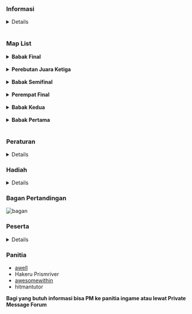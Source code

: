 ### Informasi
<details>
  
> **Umum**
> 
> 1.  Pertandingan di kompetisi ini adalah pertandingan 1 vs 1 antara 2 orang yang berpartisipasi.
> 2.  Target peserta adalah 32 peserta, dimana sistem pertandingan adalah sistem knock out.
> 3.  Jika pemain menang dalam suatu pertandingan, maka dia berhak untuk melanjutkan ke babak selanjutnya. Bila pemain kalah dalam suatu
> pertandingan, maka dia akan dieliminasi dari turnamen.

> **Waktu Pertandingan**  
> 
> 1.  **Waktu pertandingan dibuat sesuai dengan persetujuan antara kedua pemain yang akan bertanding, jadi yang menentukan waktu pertandingan
> adalah pemain, bukan panitia.**
> 2.  Bila sudah ada kesepakatan jadwal tanding antara dua pihak, maka jadwal pertandingan  **diberitahukan kepada panitia lewat post di
> thread ini atau PM ke panitia (ingame/forum).**
> 3.  Panitia yang resmi adalah yang ada di bawah, jika panitia tidak dapat dihubungi, harap menghubungi panitia lainnya.
> 4.  Jadwal pertandingan akan dilihat terlebih dahulu oleh panitia.
> 5.  Jadwal yang akan berlaku adalah jadwal yang telah disetujui oleh panitia.
> 6.  Pemain diperbolehkan mengganti waktu pertandingan maksimal satu hari sebelum hari pertandingan yang telah ditentukan sebelumnya jika
> kedua pemain dan panitia setuju untuk menggantinya.
> 7.  Perebutan juara ketiga dilaksanakan selama  **4 hari**, dimulai dari tanggal  **13 Januari 2012**  dan Final dilaksanakan selama  **4
> hari**, dimulai dari tanggal  **20 Januari 2012**


> **Pertandingan**  
> 
>		 1.  Panitia akan memberikan 10 list beatmap sekurang-kurangnya 5 hari sebelum babak pertandingan dimulai.
> 		 2.  Setiap pertandingan akan berlangsung di Multi.
>		 3.  Tipe Game adalah osu! Standard, Team Mode : Team VS, Win Condition : Score
>		 4.  Panitia akan membuat room tempat bertanding dan akan dikunci. Password akan diberikan pada kedua pemain lewat PM.
>		 5.  Setiap peserta wajib bersiap-siap 15 menit sebelum jadwal pertandingan yang telah dibuat.
>		 6.  Mod yang hanya boleh dipakai adalah No Video.
>		 7.  Map yang telah dimainkan tidak boleh dimainkan kembali dalam satu pertandingan tersebut.
>		 8.  Bila salah satu dari dua pemain Fail di suatu map, maka otomatis lawan dari pemain tersebut akan memenangkan map tersebut.
>		 9.  Panitia yang menjadi Wasit akan memberikan hasil pertandingan berupa Multiplayer History (contoh : http://osu.ppy.sh/mp/1743005) dan Screenshot tiap map.
>		 10.  Bila tidak ada panitia yang menjadi wasit, maka salah satu pemain diharapkan memberikan hasil pertandingan berupa Multiplayer History dan Screenshot tiap map di thread ini.

> **Babak Pertama (32 besar)**
> 
>		 1.  Setiap pemain memilih 1 beatmap sendiri.
>		 2.  Peserta yang berhak untuk lanjut ke babak berikutnya adalah pemain yang memenangkan skor di 2 beatmap. (cari 2 kemenangan).
>		 3.  Bila terjadi seri pada 2 map pertama, maka map ketiga adalah map yang telah dipilih oleh panitia untuk situasi draw.

>  **Babak Kedua (16 besar)** 
>
>		 1.  Setiap pemain memilih 1 beatmap sendiri.
>		 2.  Peserta yang berhak untuk lanjut ke babak berikutnya adalah pemain yang memenangkan skor di 2 beatmap. (cari 2 kemenangan).
>		 3.  Bila terjadi seri pada 2 map pertama, maka map ketiga adalah map yang telah dipilih oleh panitia untuk situasi draw.

>  **Perempat Final** 
> 
>		 1.  Setiap pemain memilih 1 beatmap sendiri.
>		 2.  Peserta yang berhak untuk lanjut ke babak berikutnya adalah pemain yang memenangkan skor di 2 beatmap. (cari 2 kemenangan).
>		 3.  Bila terjadi seri pada 2 map pertama, maka map ketiga adalah map yang telah dipilih oleh panitia untuk situasi draw.

>  **Semifinal** 
>
>		1.  Setiap pemain memilih 2 beatmap sendiri.
>		2.  Peserta yang berhak untuk lanjut ke babak berikutnya adalah pemain yang memenangkan skor di 3 beatmap. (cari 3 kemenangan).
>		3.  Bila terjadi seri pada 4 map pertama, maka map kelima adalah map yang telah dipilih oleh panitia untuk situasi draw.

>  **Perebutan Juara Ketiga** 
>
> 		1.  Setiap pemain memilih beatmap sendiri.
> 		2.  Peserta yang menjadi juara ketiga adalah pemain yang mencapai kemenangan sebesar 4 kali.
> 		3.  Bila terjadi seri pada skor 3-3, maka map penentu adalah map yang telah dipilih oleh panitia untuk situasi draw.

>  **Final** 
>
>		 1.  Setiap pemain memilih beatmap sendiri.
>		 2.  Peserta yang menjadi pemenang turnamen adalah pemain yang mencapai kemenangan sebesar 6 kali
>		 3.  Bila terjadi seri pada skor 5-5, maka map penentu adalah map yang telah dipilih oleh panitia untuk situasi draw.
</details>

<br>

### Map List

<details><summary><b>Babak Final</b></summary>

1.  [Shiraishi - Shinsekai [Insane]](http://osu.ppy.sh/b/83674)
2.  [Niko - Made of Fire [Oni]](http://osu.ppy.sh/b/40017)
3.  [Renard - Banned Forever [Nogard]](http://osu.ppy.sh/b/64267)
4.  [t+pazolite - chipscape [Ragnarok]](http://osu.ppy.sh/b/95382)
5.  [Kitsune^2 - Rainbow Tylenol [Hell]](http://osu.ppy.sh/b/72585)
6.  [07th Expansion - rog-limitation [Insane]](http://osu.ppy.sh/b/54581)
7.  [wa. remixed celas - Suishou-Sekai ~Fracture~ [Another]](http://osu.ppy.sh/b/96358)
8.  [Hatsune Miku - Homework Crisis [Let's Jump!!]](http://osu.ppy.sh/b/108021)
9.  [goreshit - MATZcore [Lolicore]](http://osu.ppy.sh/b/83975)
10.  [SOUND HOLIC - Earthquake Super Shock [0108]](http://osu.ppy.sh/b/120695)
11.  [Hatsune Miku - With a Dance Number [0108 style]](http://osu.ppy.sh/b/98415)
12.  [IOSYS - Marisa wa Taihen na Kanbu de Tomatte Ikimashita [Love]](http://osu.ppy.sh/b/39825)
13.  [Boots Randolph - Yakety Sax [Ridiculous]](http://osu.ppy.sh/b/63804)
14.  [Silver Forest - Tsurupettan [Hito's Insane]](http://osu.ppy.sh/b/19990)  
      
    Tie Breaker :
15.  [Susumu Hirasawa - SWITCHED-ON LOTUS [KIRBY Mix Deluxe]](http://osu.ppy.sh/b/58970)
</details>
<br>

<details><summary><b>Perebutan Juara Ketiga</b></summary>

1.  [Demetori - Emotional Skyscraper ~ World's End [Extra Stage]](http://osu.ppy.sh/b/53554)
2.  [Tachibana Miya - Miya to Tengoku to Jigoku [Hentai]](http://osu.ppy.sh/b/62269)
3.  [t+pazolite - Luv-Lab-Poison 22ate! [Xtreme]](http://osu.ppy.sh/b/38426)
4.  [Hatsune Miku - No,39 [0108 style]](http://osu.ppy.sh/b/110914)
5.  [Basshunter - Ievan Polkka Trance Remix [BeuKirby]](http://osu.ppy.sh/b/66246)
6.  [Comp - Gensou no Satellite [Extra]](http://osu.ppy.sh/b/63875)
7.  [Shounen Radio - neu [EX]](http://osu.ppy.sh/b/93893)
8.  [Nekomata Master - Byakuya Gentou [EX]](http://osu.ppy.sh/b/119375)
9.  [sampling masters MEGA - Chat! Chat! Chat! [ZFN's]](http://osu.ppy.sh/b/84485)
10.  [sasakure.UK - Jack-the-Ripper [JackHasCome!]](http://osu.ppy.sh/b/81560)
11.  [Seiryu - 3y3s [Another]](http://osu.ppy.sh/b/55437)
12.  [MiYAMO - Kapanet Nitori [saymun's Inflated]](http://osu.ppy.sh/b/59731)
13.  [IOSYS - Kanbu de Todomatte Sugu Tokeru ~ Kyouki no Udongein [Hard]](http://osu.ppy.sh/b/16266)
14.  [Kitsune^2 - He Has No Mittens [BD's Mittens]](http://osu.ppy.sh/b/71080)  
      
    Tie Breaker :
15.  [Susumu Hirasawa - Aurora 2 [KIRBY Mix]](http://osu.ppy.sh/b/49206)
</details>
<br>

<details><summary><b>Babak Semifinal</b></summary>

1.  [Demetori - Jehovah's YaHVeH [Lunatic]](http://osu.ppy.sh/b/38294)
2.  [Akita Neru - Gotya Gotya Uruse~! [Insane]](http://osu.ppy.sh/b/76638)
3.  [O-Life Japan - Yakujinsama no Couple Dance [Lunatic]](http://osu.ppy.sh/b/95954)
4.  [IOSYS - Captain Murasa's Ass Anchor [Ketsu Ankaa]](http://osu.ppy.sh/b/49866)
5.  [Eoin O' Broin - Deep Space [Another]](http://osu.ppy.sh/b/85550)
6.  [Evil Activities - Make a Wish [Insane]](http://osu.ppy.sh/b/70517)
7.  [07th Expansion - Final Answer [Insane]](http://osu.ppy.sh/b/88633)
8.  [yak_won - Lucid [Extra]](http://osu.ppy.sh/b/85852)
9.  [DJ YOSHITAKA - ALBIDA [Another]](http://osu.ppy.sh/b/80200)
10.  [Cait Sith - Schrodinger's Cat [EX]](http://osu.ppy.sh/b/117641)  
      
    Tie Breaker :
11.  [seiya-murai feat.ALT - Sumidagawa Karenka [Extra]](http://osu.ppy.sh/b/96095)
</details>
<br>

<details><summary><b>Perempat Final</b></summary>

1.  [DJ YOSHITAKA - FLOWER [Intense]](http://osu.ppy.sh/b/104635)
2.  [Sound Horizon - Raijin no Hidariude [Insane]](http://osu.ppy.sh/b/60089)
3.  [Hatsune Miku - Subarashii Sekai [S.S]](http://osu.ppy.sh/b/96351)
4.  [Hommarju feat. R.Cena - Chousai Kenbo Sengen [Insane]](http://osu.ppy.sh/b/99342)
5.  [COOL&CREATE - Rapid Ensemble [Insane]](http://osu.ppy.sh/b/49067)
6.  [DJ Fresh - Gold Dust [Insane]](http://osu.ppy.sh/b/93842)
7.  [sun3 - Higan Retour [Lunatic]](http://osu.ppy.sh/b/54373)
8.  [Infinite Stratos Cast - SUPER STREAM (TV Size) [Insane]](http://osu.ppy.sh/b/88899)
9.  [Nanamori-chu * Goraku-bu - My Pace de Ikimashou (TV Size) [Yuru YurI]](http://osu.ppy.sh/b/118343)
10.  [Suzaku - Anisakis -somatic mutation type "Forza" [Another]](http://osu.ppy.sh/b/56347)  
      
    Tie Breaker :
11.  [Kozato snow - Izayoi Sakura [Insane]](http://osu.ppy.sh/b/86352)
</details>
<br>

<details><summary><b>Babak Kedua</b></summary>

1. [Hatsune Miku - Nisoku Hokou [Insane]](http://osu.ppy.sh/b/74061)
2. [Hyadain - Hyadain no Kakakata Kataomoi-C (TV Size) [Insane]](http://osu.ppy.sh/b/95202)
3. [SYNC.ART's feat. Kaori Aihara - Absolute Demolition [Lunatic]](http://osu.ppy.sh/b/65019)
4. [Nobunaga - Shinkai Shoujo [Insane]](http://osu.ppy.sh/b/93680)
5. [Luca - Tsuioku no Sol [Insane]](http://osu.ppy.sh/b/67763)
6. [The Ready Set - Love Like Woe [Insane]](http://osu.ppy.sh/b/59778)
7. [Tenacious D - Classico [Insane]](http://osu.ppy.sh/b/87717)
8. [Forte Escape - End of the Moonlight [MXStyle]](http://osu.ppy.sh/b/66834)
9. [Tatsh - Xepher [HappyMiX]](http://osu.ppy.sh/b/26241)
10. [ave;new feat. Avenew Project - Lovely Angel!! [Angel Arrow]](http://osu.ppy.sh/b/75202)  
      
    Tie Breaker :
11. [Yellow Zebra - Orange Diz [gow's Insane]](http://osu.ppy.sh/b/73514)
</details>
<br>

<details><summary><b>Babak Pertama</b></summary>

1.  [Hatsune Miku - Ai Kotoba [Daisuki]](http://osu.ppy.sh/b/74275)
2.  [Counting Crows - Accidentally In Love [Hard]](http://osu.ppy.sh/b/75351)
3.  [Haru - Reach For The Moon, Immortal Smoke (Instrumental) [Hard]](http://osu.ppy.sh/b/31428)
4.  [Drop - Yunagi Rinne [Hard]](http://osu.ppy.sh/b/52899)
5.  [Nekomata Master - Goodbye Heaven [Hyper]](http://osu.ppy.sh/b/48927)
6.  [Galdeira - Almagest [Hyper]](http://osu.ppy.sh/b/75887)
7.  [ClariS - Connect (TV Size) [Hard]](http://osu.ppy.sh/b/85192)
8.  [HO-KAGO TEA TIME - Tenshi ni Fureta yo!! (TV Size) [Insane]](http://osu.ppy.sh/b/71576)
9.  [Planetboom - SuperSonic (Full Ver.) [HD]](http://osu.ppy.sh/b/81402)
10.  [07th Expansion - Sakutarou's Adventure [Uryuu~!]](http://osu.ppy.sh/b/95864)  
      
    Tie Breaker :
11.  [Tune Up! - Bounce (Nightcore Mix) [Hard]](http://osu.ppy.sh/b/82799)
</details>
<br>
  
### Peraturan

<details>

 - Pemain yang datang terlambat akan diberikan kompensasi waktu sebesar 10 menit dari jadwal pertandingan.
 -  Bila pemain tidak datang juga setelah 10 menit dari jadwal pertandingan, pemain tersebut akan dieliminasi dari turnamen (dianggap kalah).
 -  Penggunaan cheat/bot DILARANG.
 -  Peraturan yang ada bisa berubah tanpa pemberitahuan panitia (diusahakan diberitahukan terlebih dahulu).
 -  Pertandingan tidak bisa diulang kecuali terjadi disconnect.
 -  Bila lagu sudah berjalan 3/4 dan ada player yang disconnect (DC), maka pertandingan akan terus dilanjutkan.
 -  Bila lagu belum sampai 3/4 dan ada player yang disconnect (DC), maka map akan diulang.
 -  Setiap player mempunyai kesempatan disconnect (DC) sebesar 2 kali per lagu, bila lebih dari itu, hasil dari map yang saat itu dimainkan tetap berlaku (tidak ada pengulangan), jadi misalnya saat player DC untuk ketiga kalinya, total skor yang dipakai adalah total skor yang ada sebelum pemain tersebut DC.
 -  Peraturan yang ada bisa berubah tanpa pemberitahuan panitia (diusahakan diberitahukan terlebih dahulu).
 -  Keputusan panitia tidak dapat diganggu gugat 
</details>
  
### Hadiah

<details>
Juara 1 - osu! Supporter Tag 2 Bulan  
Juara 2 - osu! Supporter Tag 1 Bulan  
  
sponsored by ticon and intermu (yang menghilang karena copious)
</details>
  
  
### Bagan Pertandingan
![bagan](https://i.ppy.sh/8d9b445e9c30d3e1a8c78c1b9399aa8953c81a15/687474703a2f2f693338382e70686f746f6275636b65742e636f6d2f616c62756d732f6f6f3332312f466f72746558526f636b6d616e2f66696e616c2e6a7067)  
  
### Peserta

<details>

1. Metamorfosis (Adhiim)  
2. gtrholic (Adrian)
3. lufi10 (Noza)
4. Moncexmon (Monic) 
5. [toradicted (tora)](http://osu.ppy.sh/u/toradicted)  
6. [Dielz7 (Videl)](http://osu.ppy.sh/u/Dielz7)  
7. selova (Ari)
8. XxKuroUsagixX (Nathania)
9. [Rey-volution (Rey)](http://osu.ppy.sh/u/rey-volution)  
10. [Nivalis (Zaki)](http://osu.ppy.sh/u/niva)  
11. [[R]edemptio[N] (Monty)](http://osu.ppy.sh/u/%5BR%5Dedemptio%5BN%5D)  
12. [Childofthesky (Alice)](http://osu.ppy.sh/u/Childofthesky)  
13. -Newbie- (Surya)
14. [Maya-kira (Aya)](http://osu.ppy.sh/u/Maya-kira)  
15. dNextGen (Aaron)
16. [cahcuy (Cahyadhi)](http://osu.ppy.sh/u/cahcuy)  
17. gatitoneku (Irfan)
18. [Drag00noid (Fai)](http://osu.ppy.sh/u/Drag00noid)  
19. Rei_Fan49 (Irfan)
20. [raxar (Abrar)](http://osu.ppy.sh/u/raxar)  
21. razorleaf (David)
22. [Miya (Miya)](http://osu.ppy.sh/u/Miya)  
23. [ChoronosLemoNzZ (Serly)](http://osu.ppy.sh/u/ChoronosLemoNzZ)  
24. [kireinahana (Reyhana)](http://osu.ppy.sh/u/kireinahana)  
25. [Sallad4ever (Dallas)](http://osu.ppy.sh/u/Sallad4ever)  
26. Index-San (Billy)
27. kmpyws 151108 (Kempiw)
28. xeqta (Mario)
29. [pacmanmania (Videtra)](http://osu.ppy.sh/u/pacmanmania)  
30. claraKS (Clara)
31. [Loncoz_Alexandria01 (Lucas)](http://osu.ppy.sh/u/Loncoz_Alexandria01)  
32. [hana_baenasikadeae (Hana)](http://osu.ppy.sh/u/hana_baenasikadeae) 

</details>

  
  
### Panitia
- [awell](http://osu.ppy.sh/u/awell)  
- Hakeru Prismriver
- [awesomewithin](http://osu.ppy.sh/u/awesomewithin)  
- hitmantutor
  
**Bagi yang butuh informasi bisa PM ke panitia ingame atau lewat Private Message Forum**


